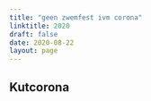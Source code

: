 ```yaml
---
title: "geen zwemfest ivm corona"
linktitle: 2020
draft: false
date: 2020-08-22
layout: page
---
```

## Kutcorona